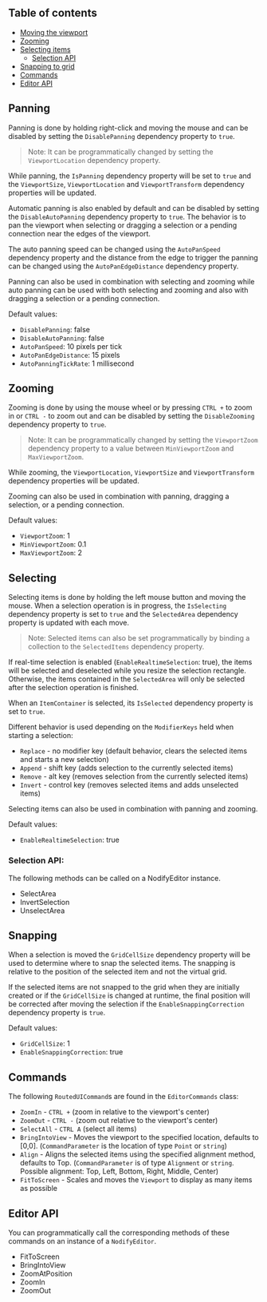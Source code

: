 ## Table of contents
* [Moving the viewport](#panning)
* [Zooming](#zooming)
* [Selecting items](#selecting)
  * [Selection API](#selection-api)
* [Snapping to grid](#snapping)
* [Commands](#commands)
* [Editor API](#editor-api)

## Panning

Panning is done by holding right-click and moving the mouse and can be disabled by setting the ```DisablePanning``` dependency property to ```true```.
> Note: It can be programmatically changed by setting the ```ViewportLocation``` dependency property.

While panning, the ```IsPanning``` dependency property will be set to ```true``` and the ```ViewportSize```, ```ViewportLocation``` and ```ViewportTransform``` dependency properties will be updated.

Automatic panning is also enabled by default and can be disabled by setting the ```DisableAutoPanning``` dependency property to ```true```. The behavior is to pan the viewport when selecting or dragging a selection or a pending connection near the edges of the viewport. 

The auto panning speed can be changed using the ```AutoPanSpeed``` dependency property and the distance from the edge to trigger the panning can be changed using the ```AutoPanEdgeDistance``` dependency property.

Panning can also be used in combination with selecting and zooming while auto panning can be used with both selecting and zooming and also with dragging a selection or a pending connection.

Default values: 

* ```DisablePanning```: false
* ```DisableAutoPanning```: false
* ```AutoPanSpeed```: 10 pixels per tick
* ```AutoPanEdgeDistance```: 15 pixels
* ```AutoPanningTickRate```: 1 millisecond

## Zooming 

Zooming is done by using the mouse wheel or by pressing ```CTRL +``` to zoom in or ```CTRL -``` to zoom out and can be disabled by setting the ```DisableZooming``` dependency property to ```true```. 
> Note: It can be programmatically changed by setting the ```ViewportZoom``` dependency property to a value between ```MinViewportZoom``` and ```MaxViewportZoom```.

While zooming, the ```ViewportLocation```, ```ViewportSize``` and ```ViewportTransform``` dependency properties will be updated.

Zooming can also be used in combination with panning, dragging a selection, or a pending connection. 

Default values:
* ```ViewportZoom```: 1
* ```MinViewportZoom```: 0.1
* ```MaxViewportZoom```: 2

## Selecting

Selecting items is done by holding the left mouse button and moving the mouse. When a selection operation is in progress, the ```IsSelecting``` dependency property is set to ```true``` and the ```SelectedArea``` dependency property is updated with each move.
> Note: Selected items can also be set programmatically by binding a collection to the ```SelectedItems``` dependency property.

If real-time selection is enabled (```EnableRealtimeSelection```: true), the items will be selected and deselected while you resize the selection rectangle. Otherwise, the items contained in the ```SelectedArea``` will only be selected after the selection operation is finished.

When an ```ItemContainer``` is selected, its ```IsSelected``` dependency property is set to ```true```.

Different behavior is used depending on the ```ModifierKeys``` held when starting a selection:
* ```Replace``` - no modifier key (default behavior, clears the selected items and starts a new selection)
* ```Append``` - shift key (adds selection to the currently selected items)
* ```Remove``` - alt key (removes selection from the currently selected items)
* ```Invert``` - control key (removes selected items and adds unselected items)

Selecting items can also be used in combination with panning and zooming. 

Default values:
* ```EnableRealtimeSelection```: true

### Selection API:

The following methods can be called on a NodifyEditor instance.

* SelectArea
* InvertSelection
* UnselectArea

## Snapping

When a selection is moved the ```GridCellSize``` dependency property will be used to determine where to snap the selected items.
The snapping is relative to the position of the selected item and not the virtual grid.

If the selected items are not snapped to the grid when they are initially created or if the ```GridCellSize``` is changed at runtime, the final position will be corrected after moving the selection if the ```EnableSnappingCorrection``` dependency property is ```true```.

Default values:
* ```GridCellSize```: 1
* ```EnableSnappingCorrection```: true

## Commands

The following ```RoutedUICommand```s are found in the ```EditorCommands``` class:
* ```ZoomIn``` - ```CTRL +``` (zoom in relative to the viewport's center)
* ```ZoomOut``` - ```CTRL -``` (zoom out relative to the viewport's center)
* ```SelectAll``` - ```CTRL A``` (select all items)
* ```BringIntoView``` - Moves the viewport to the specified location, defaults to [0,0]. (```CommandParameter``` is the location of type ```Point``` or ```string```)
* ```Align``` - Aligns the selected items using the specified alignment method, defaults to Top. (```CommandParameter``` is of type ```Alignment``` or ```string```. Possible alignment: Top, Left, Bottom, Right, Middle, Center)
* ```FitToScreen``` - Scales and moves the `Viewport` to display as many items as possible
 
## Editor API

You can programmatically call the corresponding methods of these commands on an instance of a `NodifyEditor`. 

* FitToScreen
* BringIntoView
* ZoomAtPosition
* ZoomIn
* ZoomOut